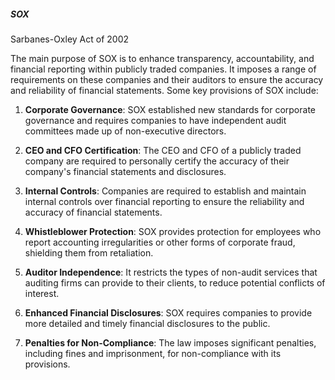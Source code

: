 
##### SOX
Sarbanes-Oxley Act of 2002

The main purpose of SOX is to enhance transparency, accountability, and financial reporting within publicly traded companies. It imposes a range of requirements on these companies and their auditors to ensure the accuracy and reliability of financial statements. Some key provisions of SOX include:

1. **Corporate Governance**: SOX established new standards for corporate governance and requires companies to have independent audit committees made up of non-executive directors.
    
2. **CEO and CFO Certification**: The CEO and CFO of a publicly traded company are required to personally certify the accuracy of their company's financial statements and disclosures.
    
3. **Internal Controls**: Companies are required to establish and maintain internal controls over financial reporting to ensure the reliability and accuracy of financial statements.
    
4. **Whistleblower Protection**: SOX provides protection for employees who report accounting irregularities or other forms of corporate fraud, shielding them from retaliation.
    
5. **Auditor Independence**: It restricts the types of non-audit services that auditing firms can provide to their clients, to reduce potential conflicts of interest.
    
6. **Enhanced Financial Disclosures**: SOX requires companies to provide more detailed and timely financial disclosures to the public.
    
7. **Penalties for Non-Compliance**: The law imposes significant penalties, including fines and imprisonment, for non-compliance with its provisions.